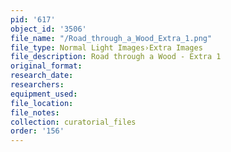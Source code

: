 ```yaml
---
pid: '617'
object_id: '3506'
file_name: "/Road_through_a_Wood_Extra_1.png"
file_type: Normal Light Images›Extra Images
file_description: Road through a Wood - Extra 1
original_format:
research_date:
researchers:
equipment_used:
file_location:
file_notes:
collection: curatorial_files
order: '156'
---
```

